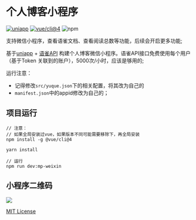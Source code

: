 # 个人博客小程序

[![uniapp](https://img.shields.io/badge/-uniapp-orange)](https://uniapp.dcloud.net.cn/)
[![vue/cli@4](https://img.shields.io/badge/-@vue/cli%40v4-brightgreen)](https://cn.vuejs.org/)
![npm](https://img.shields.io/badge/-npm-brightgreen)

  支持微信小程序，查看语雀文档、查看阅读总数等功能，后续会开启更多功能;

基于[uniapp](https://uniapp.dcloud.net.cn/quickstart-cli.html) + [语雀API](https://www.yuque.com/yuque/developer/api) 构建个人博客微信小程序。语雀API接口免费使用每个用户（基于Token 关联到的账户），5000次/小时，应该是够用的;

运行注意：
  - 记得修改`src/yuque.json`下的相关配置，将其改为自己的
  - `manifest.json`中的appid修改为自己的；

## 项目运行
```
// 注意：
// 如果全局安装过vue，如果版本不同可能需要移除下，再全局安装
npm install -g @vue/cli@4

yarn install

// 运行
npm run dev:mp-weixin
```

## 小程序二维码

![](./public/static/gh_4766a66c7f8e_258%20(2).jpg)

[MIT License](./LICENSE)

